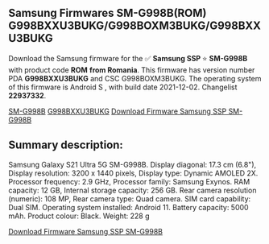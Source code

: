 <h2>Samsung Firmwares SM-G998B(ROM) G998BXXU3BUKG/G998BOXM3BUKG/G998BXXU3BUKG</h2>
Download the Samsung firmware for the ✅ <strong>Samsung SSP </strong> ⭐ <strong>SM-G998B</strong> with product code <strong>ROM</strong> <strong> from Romania</strong>. This firmware has version number PDA <strong>G998BXXU3BUKG</strong> and CSC G998BOXM3BUKG. The operating system of this firmware is Android S , with build date 2021-12-02. Changelist <strong>22937332</strong>.


[SM-G998B](https://samfirm.shop/samsung/model/SM-G998B)
[G998BXXU3BUKG](https://samfirm.shop/samsung/pda/G998BXXU3BUKG)
[Download Firmware Samsung SSP SM-G998B](https://samfirm.shop/samsung/firmware/479702)
<h2>Summary description:</h2>
<p>Samsung Galaxy S21 Ultra 5G SM-G998B. Display diagonal: 17.3 cm (6.8"), Display resolution: 3200 x 1440 pixels, Display type: Dynamic AMOLED 2X. Processor frequency: 2.9 GHz, Processor family: Samsung Exynos. RAM capacity: 12 GB, Internal storage capacity: 256 GB. Rear camera resolution (numeric): 108 MP, Rear camera type: Quad camera. SIM card capability: Dual SIM. Operating system installed: Android 11. Battery capacity: 5000 mAh. Product colour: Black. Weight: 228 g</p>


[Download Firmware Samsung SSP SM-G998B](https://samfirm.shop/samsung/firmware/479702)

